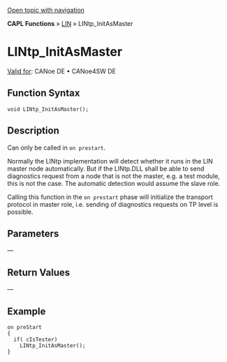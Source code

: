 [Open topic with navigation](../../../../../CANoeDEFamily.htm#Topics/CAPLFunctions/LIN/Functions/CAPLfunctionLINtpInitAsMaster.md)

**CAPL Functions** » [LIN](../CAPLfunctionsLINOverview.md) » LINtp_InitAsMaster

# LINtp_InitAsMaster

[Valid for](../../../Shared/FeatureAvailability.md):  CANoe DE • CANoe4SW DE

## Function Syntax

```plaintext
void LINtp_InitAsMaster();
```

## Description

Can only be called in `on prestart`.

Normally the LINtp implementation will detect whether it runs in the LIN master node automatically. But if the LINtp.DLL shall be able to send diagnostics request from a node that is not the master, e.g. a test module, this is not the case. The automatic detection would assume the slave role.

Calling this function in the `on prestart` phase will initialize the transport protocol in master role, i.e. sending of diagnostics requests on TP level is possible.

## Parameters

—

## Return Values

—

## Example

```plaintext
on preStart
{
  if( cIsTester)
    LINtp_InitAsMaster();
}
```
